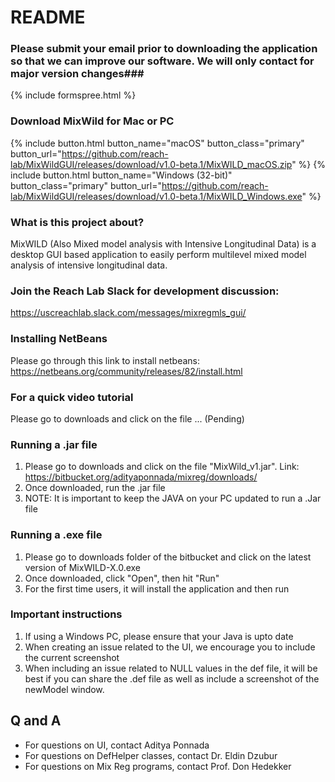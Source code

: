# README #

### Please submit your email prior to downloading the application so that we can improve our software. We will only contact for major version changes###
{% include formspree.html %}

### Download MixWild for Mac or PC ###
{% include button.html button_name="macOS" button_class="primary" button_url="https://github.com/reach-lab/MixWildGUI/releases/download/v1.0-beta.1/MixWILD_macOS.zip" %}
{% include button.html button_name="Windows (32-bit)" button_class="primary" button_url="https://github.com/reach-lab/MixWildGUI/releases/download/v1.0-beta.1/MixWILD_Windows.exe" %}


### What is this project about? ###
MixWILD (Also Mixed model analysis with Intensive Longitudinal Data) is a desktop GUI based application to easily perform multilevel mixed model analysis of intensive longitudinal data.

### Join the Reach Lab Slack for development discussion: ###

https://uscreachlab.slack.com/messages/mixregmls_gui/

### Installing NetBeans ###

Please go through this link to install netbeans: https://netbeans.org/community/releases/82/install.html

### For a quick video tutorial ###

Please go to downloads and click on the file ... (Pending)

### Running a .jar file ###

1. Please go to downloads and click on the file "MixWild_v1.jar". Link: https://bitbucket.org/adityaponnada/mixreg/downloads/
2. Once downloaded, run the .jar file
3. NOTE: It is important to keep the JAVA on your PC updated to run a .Jar file

### Running a .exe file ###
1. Please go to downloads folder of the bitbucket and click on the latest version of MixWILD-X.0.exe
2. Once downloaded, click "Open", then hit "Run"
3. For the first time users, it will install the application and then run

### Important instructions ###
1. If using a Windows PC, please ensure that your Java is upto date
2. When creating an issue related to the UI, we encourage you to include the current screenshot
3. When including an issue related to NULL values in the def file, it will be best if you can share the .def file as well as include a screenshot of the newModel window.

## Q and A ##
- For questions on UI, contact Aditya Ponnada
- For questions on DefHelper classes, contact Dr. Eldin Dzubur
- For questions on Mix Reg programs, contact Prof. Don Hedekker


